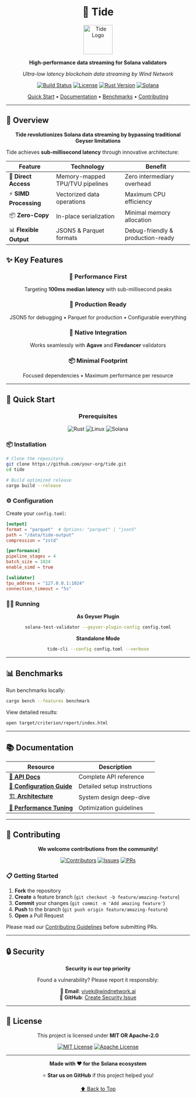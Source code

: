 <div align="center">

# 🌊 Tide

<img src="https://github.com/user-attachments/assets/a6f0d22c-7f55-4f9b-81d6-1a9b24a2e334" alt="Tide Logo" width="80" height="80">

**High-performance data streaming for Solana validators**

*Ultra-low latency blockchain data streaming by Wind Network*

[![Build Status](https://img.shields.io/github/actions/workflow/status/wind-network/tide/ci.yml?branch=main&style=for-the-badge)](https://github.com/wind-network/tide/actions)
[![License](https://img.shields.io/badge/license-MIT%20OR%20Apache--2.0-blue?style=for-the-badge)](LICENSE)
[![Rust Version](https://img.shields.io/badge/rust-1.81+-orange?style=for-the-badge&logo=rust)](https://www.rust-lang.org)
[![Solana](https://img.shields.io/badge/solana-compatible-purple?style=for-the-badge&logo=solana)](https://solana.com)

[Quick Start](#-quick-start) • [Documentation](#-documentation) • [Benchmarks](#-benchmarks) • [Contributing](#-contributing)

---

</div>

## 🚀 Overview

<div align="center">

**Tide revolutionizes Solana data streaming by bypassing traditional Geyser limitations**

</div>

Tide achieves **sub-millisecond latency** through innovative architecture:

<div align="center">

| Feature | Technology | Benefit |
|---------|------------|---------|
| 🔗 **Direct Access** | Memory-mapped TPU/TVU pipelines | Zero intermediary overhead |
| ⚡ **SIMD Processing** | Vectorized data operations | Maximum CPU efficiency |
| 📦 **Zero-Copy** | In-place serialization | Minimal memory allocation |
| 📊 **Flexible Output** | JSON5 & Parquet formats | Debug-friendly & production-ready |

</div>

</div>

## ✨ Key Features

<div align="center">

### 🎯 **Performance First**
Targeting **100ms median latency** with sub-millisecond peaks

### 🔧 **Production Ready**
JSON5 for debugging • Parquet for production • Configurable everything

### 🔌 **Native Integration**
Works seamlessly with **Agave** and **Firedancer** validators

### 📦 **Minimal Footprint**
Focused dependencies • Maximum performance per resource

</div>

---

## 🚀 Quick Start

<div align="center">

### Prerequisites

![Rust](https://img.shields.io/badge/Rust-1.81+-orange?style=flat-square&logo=rust)
![Linux](https://img.shields.io/badge/Linux-Required-blue?style=flat-square&logo=linux)
![Solana](https://img.shields.io/badge/Solana-Validator-purple?style=flat-square&logo=solana)

</div>

### 📦 Installation

```bash
# Clone the repository
git clone https://github.com/your-org/tide.git
cd tide

# Build optimized release
cargo build --release
```

### ⚙️ Configuration

Create your `config.toml`:

```toml
[output]
format = "parquet"  # Options: "parquet" | "json5"
path = "/data/tide-output"
compression = "zstd"

[performance]
pipeline_stages = 4
batch_size = 1024
enable_simd = true

[validator]
tpu_address = "127.0.0.1:1024"
connection_timeout = "5s"
```

### 🏃‍♂️ Running

<div align="center">

**As Geyser Plugin**
```bash
solana-test-validator --geyser-plugin-config config.toml
```

**Standalone Mode**
```bash
tide-cli --config config.toml --verbose
```

</div>

---

## 📊 Benchmarks

<div align="center">

</div>

Run benchmarks locally:

```bash
cargo bench --features benchmark
```

View detailed results:
```bash
open target/criterion/report/index.html
```

---

## 📚 Documentation

<div align="center">

| Resource | Description |
|----------|-------------|
| [📖 **API Docs**](https://docs.rs/tide) | Complete API reference |
| [🔧 **Configuration Guide**](docs/config.md) | Detailed setup instructions |
| [🏗️ **Architecture**](docs/architecture.md) | System design deep-dive |
| [🔬 **Performance Tuning**](docs/performance.md) | Optimization guidelines |

</div>

---

## 🤝 Contributing

<div align="center">

**We welcome contributions from the community!**

[![Contributors](https://img.shields.io/github/contributors/your-org/tide?style=for-the-badge)](https://github.com/your-org/tide/graphs/contributors)
[![Issues](https://img.shields.io/github/issues/your-org/tide?style=for-the-badge)](https://github.com/your-org/tide/issues)
[![PRs](https://img.shields.io/github/issues-pr/your-org/tide?style=for-the-badge)](https://github.com/your-org/tide/pulls)

</div>

### 📋 Getting Started

1. **Fork** the repository
2. **Create** a feature branch (`git checkout -b feature/amazing-feature`)
3. **Commit** your changes (`git commit -m 'Add amazing feature'`)
4. **Push** to the branch (`git push origin feature/amazing-feature`)
5. **Open** a Pull Request

Please read our [Contributing Guidelines](CONTRIBUTING.md) before submitting PRs.

---

## 🔒 Security

<div align="center">

**Security is our top priority**

Found a vulnerability? Please report it responsibly:

📧 **Email**: [vivek@windnetwork.ai](mailto:vivek@windnetwork.ai)  
🐛 **GitHub**: [Create Security Issue](https://github.com/your-org/tide/security/advisories/new)

</div>

---

## 📄 License

<div align="center">

This project is licensed under **MIT OR Apache-2.0**

[![MIT License](https://img.shields.io/badge/License-MIT-green.svg?style=for-the-badge)](https://choosealicense.com/licenses/mit/)
[![Apache License](https://img.shields.io/badge/License-Apache%202.0-blue.svg?style=for-the-badge)](https://choosealicense.com/licenses/apache-2.0/)

</div>

---

<div align="center">

**Made with ❤️ for the Solana ecosystem**

⭐ **Star us on GitHub** if this project helped you!

[⬆ Back to Top](#-tide)

</div>
